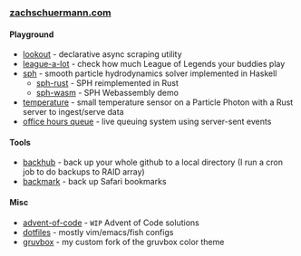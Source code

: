 <!--
### Hi there 👋

**schuermannator/schuermannator** is a ✨ _special_ ✨ repository because its `README.md` (this file) appears on your GitHub profile.

Here are some ideas to get you started:

- 🔭 I’m currently working on ...
- 🌱 I’m currently learning ...
- 👯 I’m looking to collaborate on ...
- 🤔 I’m looking for help with ...
- 💬 Ask me about ...
- 📫 How to reach me: ...
- 😄 Pronouns: ...
- ⚡ Fun fact: ...
-->

### [zachschuermann.com]

#### Playground
- [lookout] - declarative async scraping utility
- [league-a-lot] - check how much League of Legends your buddies play
- [sph] - smooth particle hydrodynamics solver implemented in Haskell
  - [sph-rust] - SPH reimplemented in Rust
  - [sph-wasm] - SPH Webassembly demo
- [temperature] - small temperature sensor on a Particle Photon with a Rust server to ingest/serve data
- [office hours queue][live-wait] - live queuing system using server-sent events 

#### Tools
- [backhub] - back up your whole github to a local directory (I run a cron job to do backups to RAID array)
- [backmark] - back up Safari bookmarks

#### Misc
- [advent-of-code] - `WIP` Advent of Code solutions
- [dotfiles] - mostly vim/emacs/fish configs
- [gruvbox] - my custom fork of the gruvbox color theme

[zachschuermann.com]: https://zachschuermann.com
[lookout]: https://crates.io/crates/lookout
[temperature]: https://temp.zvs.io
[live-wait]: https://oh.zvs.io
[league-a-lot]: https://lol.zvs.io
[sph]: https://github.com/schuermannator/sph
[sph-rust]: https://github.com/schuermannator/sph-rust
[sph-wasm]: https://sph.zvs.io
[backhub]: https://github.com/schuermannator/backhub
[backmark]: https://github.com/schuermannator
[advent-of-code]: https://github.com/schuermannator/advent-of-code
[dotfiles]: https://github.com/schuermannator/dotfiles
[gruvbox]: https://github.com/schuermannator/gruvbox
